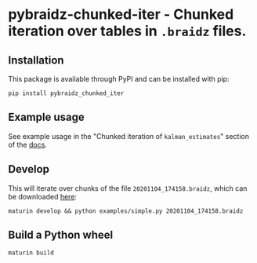 # pybraidz-chunked-iter - Chunked iteration over tables in `.braidz` files.

## Installation

This package is available through PyPI and can be installed with pip:

    pip install pybraidz_chunked_iter

## Example usage

See example usage in the "Chunked iteration of `kalman_estimates`" section of
the [docs](https://strawlab.github.io/strand-braid/braidz-files.html).

## Develop

This will iterate over chunks of the file `20201104_174158.braidz`, which can be
downloaded [here](https://strawlab-cdn.com/assets/20201104_174158.braidz):

    maturin develop && python examples/simple.py 20201104_174158.braidz

## Build a Python wheel

    maturin build
